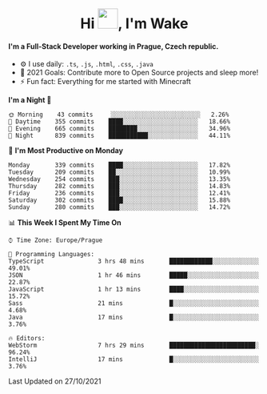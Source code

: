 <h1 align="center">Hi <img src="https://raw.githubusercontent.com/MrWakeCZ/MrWakeCZ/master/Hi.gif" width="40px" />, I'm Wake</h1>

#### I'm a Full-Stack Developer working in Prague, Czech republic.
- ⚙️ I use daily: `.ts`, `.js`, `.html`, `.css`, `.java`
- 🥅 2021 Goals: Contribute more to Open Source projects and sleep more!
- ⚡ Fun fact: Everything for me started with Minecraft

<!--START_SECTION:waka-->
**I'm a Night 🦉** 

```text
🌞 Morning    43 commits     ░░░░░░░░░░░░░░░░░░░░░░░░░   2.26% 
🌆 Daytime    355 commits    ████░░░░░░░░░░░░░░░░░░░░░   18.66% 
🌃 Evening    665 commits    ████████░░░░░░░░░░░░░░░░░   34.96% 
🌙 Night      839 commits    ███████████░░░░░░░░░░░░░░   44.11%

```
📅 **I'm Most Productive on Monday** 

```text
Monday       339 commits    ████░░░░░░░░░░░░░░░░░░░░░   17.82% 
Tuesday      209 commits    ██░░░░░░░░░░░░░░░░░░░░░░░   10.99% 
Wednesday    254 commits    ███░░░░░░░░░░░░░░░░░░░░░░   13.35% 
Thursday     282 commits    ███░░░░░░░░░░░░░░░░░░░░░░   14.83% 
Friday       236 commits    ███░░░░░░░░░░░░░░░░░░░░░░   12.41% 
Saturday     302 commits    ████░░░░░░░░░░░░░░░░░░░░░   15.88% 
Sunday       280 commits    ███░░░░░░░░░░░░░░░░░░░░░░   14.72%

```


📊 **This Week I Spent My Time On** 

```text
⌚︎ Time Zone: Europe/Prague

💬 Programming Languages: 
TypeScript               3 hrs 48 mins       ████████████░░░░░░░░░░░░░   49.01% 
JSON                     1 hr 46 mins        █████░░░░░░░░░░░░░░░░░░░░   22.87% 
JavaScript               1 hr 13 mins        ████░░░░░░░░░░░░░░░░░░░░░   15.72% 
Sass                     21 mins             █░░░░░░░░░░░░░░░░░░░░░░░░   4.68% 
Java                     17 mins             █░░░░░░░░░░░░░░░░░░░░░░░░   3.76%

🔥 Editors: 
WebStorm                 7 hrs 29 mins       ████████████████████████░   96.24% 
IntelliJ                 17 mins             █░░░░░░░░░░░░░░░░░░░░░░░░   3.76%

```


 Last Updated on 27/10/2021
<!--END_SECTION:waka-->
